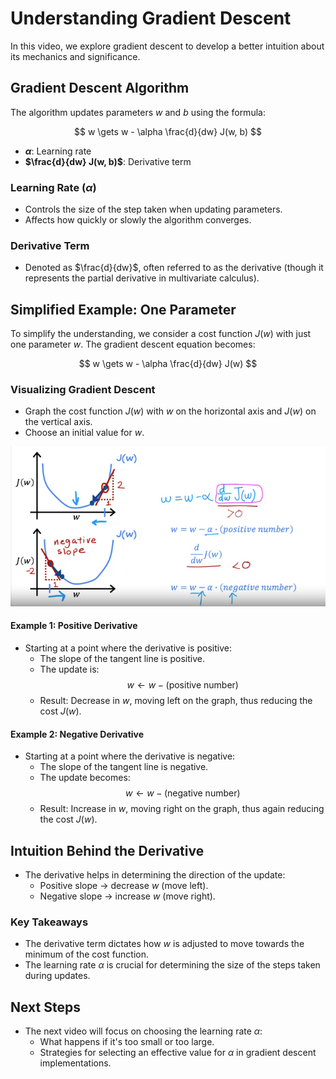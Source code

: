 # Understanding Gradient Descent

In this video, we explore gradient descent to develop a better intuition about its mechanics and significance.

## Gradient Descent Algorithm
The algorithm updates parameters $w$ and $b$ using the formula:

$$
w \gets w - \alpha \frac{d}{dw} J(w, b)
$$

- **$\alpha$**: Learning rate
- **$\frac{d}{dw} J(w, b)$**: Derivative term

### Learning Rate ($\alpha$)
- Controls the size of the step taken when updating parameters.
- Affects how quickly or slowly the algorithm converges.

### Derivative Term
- Denoted as $\frac{d}{dw}$, often referred to as the derivative (though it represents the partial derivative in multivariate calculus).

## Simplified Example: One Parameter
To simplify the understanding, we consider a cost function $J(w)$ with just one parameter $w$. The gradient descent equation becomes:

$$
w \gets w - \alpha \frac{d}{dw} J(w)
$$

### Visualizing Gradient Descent
- Graph the cost function $J(w)$ with $w$ on the horizontal axis and $J(w)$ on the vertical axis.
- Choose an initial value for $w$.

![alt text](./res/gradient_descente_ex1.png)

#### Example 1: Positive Derivative
- Starting at a point where the derivative is positive:
  - The slope of the tangent line is positive.
  - The update is: 
    $$
    w \gets w - \text{(positive number)}
    $$
  - Result: Decrease in $w$, moving left on the graph, thus reducing the cost $J(w)$.

#### Example 2: Negative Derivative
- Starting at a point where the derivative is negative:
  - The slope of the tangent line is negative.
  - The update becomes:
    $$
    w \gets w - \text{(negative number)}
    $$
  - Result: Increase in $w$, moving right on the graph, thus again reducing the cost $J(w)$.

## Intuition Behind the Derivative
- The derivative helps in determining the direction of the update:
  - Positive slope → decrease $w$ (move left).
  - Negative slope → increase $w$ (move right).

### Key Takeaways
- The derivative term dictates how $w$ is adjusted to move towards the minimum of the cost function.
- The learning rate $\alpha$ is crucial for determining the size of the steps taken during updates.

## Next Steps
- The next video will focus on choosing the learning rate $\alpha$:
  - What happens if it's too small or too large.
  - Strategies for selecting an effective value for $\alpha$ in gradient descent implementations.
